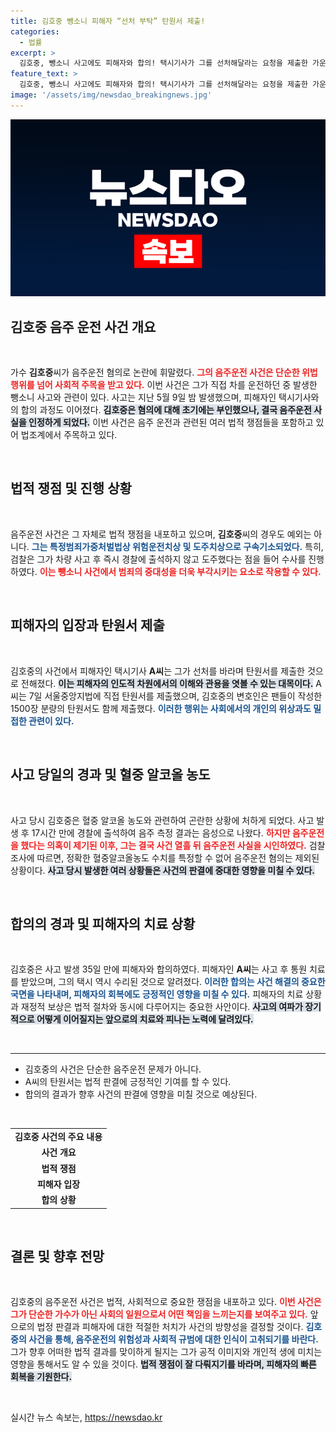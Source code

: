 ```yaml
---
title: 김호중 뺑소니 피해자 “선처 부탁” 탄원서 제출!
categories:
  - 법률
excerpt: >
  김호중, 뺑소니 사고에도 피해자와 합의! 택시기사가 그를 선처해달라는 요청을 제출한 가운데, 팬들이 작성한 1500장의 탄원서까지 등장해 모두의 이목이 집중되고 있다. 클릭해서 자세한 사연을 확인해보세요!
feature_text: >
  김호중, 뺑소니 사고에도 피해자와 합의! 택시기사가 그를 선처해달라는 요청을 제출한 가운데, 팬들이 작성한 1500장의 탄원서까지 등장해 모두의 이목이 집중되고 있다. 클릭해서 자세한 사연을 확인해보세요!
image: '/assets/img/newsdao_breakingnews.jpg'
---
```


<p><img src="/assets/img/newsdao_breakingnews.jpg" alt="cryptoinkorea 속보" /></p>

<h2 data-ke-size="size26">김호중 음주 운전 사건 개요</h2>

<p data-ke-size="size16">&nbsp;</p>

<p>가수 <b>김호중</b>씨가 음주운전 혐의로 논란에 휘말렸다. <b><span style="color: #ee2323;">그의 음주운전 사건은 단순한 위법 행위를 넘어 사회적 주목을 받고 있다.</span></b> 이번 사건은 그가 직접 차를 운전하던 중 발생한 뺑소니 사고와 관련이 있다. 사고는 지난 5월 9일 밤 발생했으며, 피해자인 택시기사와의 합의 과정도 이어졌다. <b><span style="background-color: #21538527;">김호중은 혐의에 대해 초기에는 부인했으나, 결국 음주운전 사실을 인정하게 되었다.</span></b> 이번 사건은 음주 운전과 관련된 여러 법적 쟁점들을 포함하고 있어 법조계에서 주목하고 있다. </p>

<p data-ke-size="size16">&nbsp;</p>

<h2 data-ke-size="size26">법적 쟁점 및 진행 상황</h2>

<p data-ke-size="size16">&nbsp;</p>

<p>음주운전 사건은 그 자체로 법적 쟁점을 내포하고 있으며, <b>김호중</b>씨의 경우도 예외는 아니다. <b><span style="color: #1a5490;">그는 특정범죄가중처벌법상 위험운전치상 및 도주치상으로 구속기소되었다.</span></b> 특히, 검찰은 그가 차량 사고 후 즉시 경찰에 출석하지 않고 도주했다는 점을 들어 수사를 진행하였다. <b><span style="color: #ee2323;">이는 뺑소니 사건에서 범죄의 중대성을 더욱 부각시키는 요소로 작용할 수 있다.</span></b> </p>

<p data-ke-size="size16">&nbsp;</p>

<h2 data-ke-size="size26">피해자의 입장과 탄원서 제출</h2>

<p data-ke-size="size16">&nbsp;</p>

<p>김호중의 사건에서 피해자인 택시기사 <b>A씨</b>는 그가 선처를 바라며 탄원서를 제출한 것으로 전해졌다. <b><span style="background-color: #21538527;">이는 피해자의 인도적 차원에서의 이해와 관용을 엿볼 수 있는 대목이다.</span></b> A씨는 7일 서울중앙지법에 직접 탄원서를 제출했으며, 김호중의 변호인은 팬들이 작성한 1500장 분량의 탄원서도 함께 제출했다. <b><span style="color: #1a5490;">이러한 행위는 사회에서의 개인의 위상과도 밀접한 관련이 있다.</span></b>  </p>

<p data-ke-size="size16">&nbsp;</p>

<h2 data-ke-size="size26">사고 당일의 경과 및 혈중 알코올 농도</h2>

<p data-ke-size="size16">&nbsp;</p>

<p>사고 당시 김호중은 혈중 알코올 농도와 관련하여 곤란한 상황에 처하게 되었다. 사고 발생 후 17시간 만에 경찰에 출석하여 음주 측정 결과는 음성으로 나왔다. <b><span style="color: #ee2323;">하지만 음주운전을 했다는 의혹이 제기된 이후, 그는 결국 사건 열흘 뒤 음주운전 사실을 시인하였다.</span></b> 검찰 조사에 따르면, 정확한 혈중알코올농도 수치를 특정할 수 없어 음주운전 혐의는 제외된 상황이다. <b><span style="background-color: #21538527;">사고 당시 발생한 여러 상황들은 사건의 판결에 중대한 영향을 미칠 수 있다.</span></b> </p>

<p data-ke-size="size16">&nbsp;</p>

<h2 data-ke-size="size26">합의의 경과 및 피해자의 치료 상황</h2>

<p data-ke-size="size16">&nbsp;</p>

<p>김호중은 사고 발생 35일 만에 피해자와 합의하였다. 피해자인 <b>A씨</b>는 사고 후 통원 치료를 받았으며, 그의 택시 역시 수리된 것으로 알려졌다. <b><span style="color: #1a5490;">이러한 합의는 사건 해결의 중요한 국면을 나타내며, 피해자의 회복에도 긍정적인 영향을 미칠 수 있다.</span></b> 피해자의 치료 상황과 재정적 보상은 법적 절차와 동시에 다루어지는 중요한 사안이다. <b><span style="background-color: #21538527;">사고의 여파가 장기적으로 어떻게 이어질지는 앞으로의 치료와 피나는 노력에 달려있다.</span></b></p>

<p data-ke-size="size16">&nbsp;</p>

<hr />

<ul>
<li>김호중의 사건은 단순한 음주운전 문제가 아니다.</li>
<li>A씨의 탄원서는 법적 판결에 긍정적인 기여를 할 수 있다.</li>
<li>합의의 결과가 향후 사건의 판결에 영향을 미칠 것으로 예상된다.</li>
</ul>

<p data-ke-size="size16">&nbsp;</p> 

<table>
<tr>
<td style="text-align: center; height: 17px;"><b>김호중 사건의 주요 내용</b></td>
</tr>
<tr>
<td style="text-align: center; height: 17px;"><b>사건 개요</b></td>
</tr>
<tr>
<td style="text-align: center; height: 17px;"><b>법적 쟁점</b></td>
</tr>
<tr>
<td style="text-align: center; height: 17px;"><b>피해자 입장</b></td>
</tr>
<tr>
<td style="text-align: center; height: 17px;"><b>합의 상황</b></td>
</tr>
</table>

<p data-ke-size="size16">&nbsp;</p>

<h2 data-ke-size="size26">결론 및 향후 전망</h2>

<p data-ke-size="size16">&nbsp;</p>

<p>김호중의 음주운전 사건은 법적, 사회적으로 중요한 쟁점을 내포하고 있다. <b><span style="color: #ee2323;">이번 사건은 그가 단순한 가수가 아닌 사회의 일원으로서 어떤 책임을 느끼는지를 보여주고 있다.</span></b> 앞으로의 법정 판결과 피해자에 대한 적절한 처치가 사건의 방향성을 결정할 것이다. <b><span style="color: #1a5490;">김호중의 사건을 통해, 음주운전의 위험성과 사회적 규범에 대한 인식이 고취되기를 바란다.</span></b> 그가 향후 어떠한 법적 결과를 맞이하게 될지는 그가 공적 이미지와 개인적 생에 미치는 영향을 통해서도 알 수 있을 것이다. <b><span style="background-color: #21538527;">법적 쟁점이 잘 다뤄지기를 바라며, 피해자의 빠른 회복을 기원한다.</span></b> </p>

<p data-ke-size="size16">&nbsp;</p>
실시간 뉴스 속보는, <a href="https://newsdao.kr" rel="dofollow">https://newsdao.kr</a>


